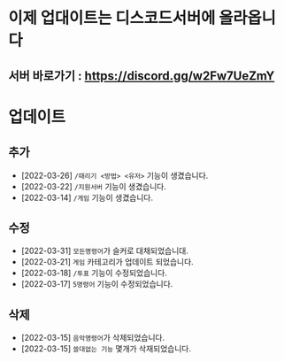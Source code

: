 # 이제 업대이트는 디스코드서버에 올라옵니다
서버 바로가기 : https://discord.gg/w2Fw7UeZmY
----------
# 업데이트

## 추가
- [2022-03-26] `/때리기 <방법> <유저>` 기능이 생겼습니다.
- [2022-03-22] `/지원서버` 기능이 생겼습니다.
- [2022-03-14] `/게임` 기능이 생겼습니다.

## 수정
- [2022-03-31] `모든명령어`가 슬커로 대채되었습니대.
- [2022-03-21] `게임` 카테고리가 업데이트 되었습니다.
- [2022-03-18] `/투표` 기능이 수정되었습니다.
- [2022-03-17] `5명령어` 기능이 수정되었습니다.

## 삭제
- [2022-03-15] `음악명령어`가 삭제되었습니다. 
- [2022-03-15] `쓸대없는 기능` 몇개가 삭재되었습니다.
